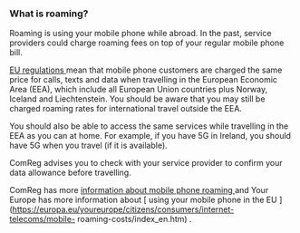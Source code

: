 ###  What is roaming?

Roaming is using your mobile phone while abroad. In the past, service
providers could charge roaming fees on top of your regular mobile phone bill.

[ EU regulations
](https://ec.europa.eu/commission/presscorner/detail/en/QANDA_21_654) mean
that mobile phone customers are charged the same price for calls, texts and
data when travelling in the European Economic Area (EEA), which include all
European Union countries plus Norway, Iceland and Liechtenstein. You should be
aware that you may still be charged roaming rates for international travel
outside the EEA.

You should also be able to access the same services while travelling in the
EEA as you can at home. For example, if you have 5G in Ireland, you should
have 5G when you travel (if it is available).

ComReg advises you to check with your service provider to confirm your data
allowance before travelling.

ComReg has more [ information about mobile phone roaming
](https://www.comreg.ie/consumer-information/roaming/) and Your Europe has
more information about [ using your mobile phone in the EU
](https://europa.eu/youreurope/citizens/consumers/internet-telecoms/mobile-
roaming-costs/index_en.htm) .

